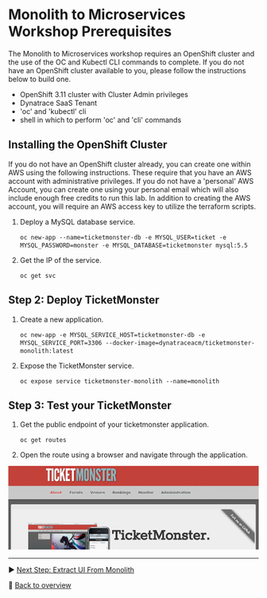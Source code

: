 # Monolith to Microservices Workshop Prerequisites

The Monolith to Microservices workshop requires an OpenShift cluster and the use of the OC and Kubectl CLI commands to complete.  If you do not have an OpenShift cluster available to you, please follow the instructions below to build one.  

- OpenShift 3.11 cluster with Cluster Admin privileges
- Dynatrace SaaS Tenant
- 'oc' and 'kubectl' cli 
- shell in which to perform 'oc' and 'cli' commands

## Installing the OpenShift Cluster

If you do not have an OpenShift cluster already, you can create one within AWS using the following instructions.  These require that you have an AWS account with administrative privileges.  If you do not have a 'personal' AWS Account, you can create one using your personal email which will also include enough free credits to run this lab.  In addition to creating the AWS account, you will require an AWS access key to utilize the terraform scripts.


1. Deploy a MySQL database service.
    ```
    oc new-app --name=ticketmonster-db -e MYSQL_USER=ticket -e MYSQL_PASSWORD=monster -e MYSQL_DATABASE=ticketmonster mysql:5.5
    ```

1. Get the IP of the service.
    ```
    oc get svc
    ```

## Step 2: Deploy TicketMonster

1. Create a new application.
    ```
    oc new-app -e MYSQL_SERVICE_HOST=ticketmonster-db -e MYSQL_SERVICE_PORT=3306 --docker-image=dynatraceacm/ticketmonster-monolith:latest
    ```

1. Expose the TicketMonster service.
    ```
    oc expose service ticketmonster-monolith --name=monolith 
    ```

## Step 3: Test your TicketMonster

1. Get the public endpoint of your ticketmonster application.
    ```
    oc get routes
    ```

1. Open the route using a browser and navigate through the application.

![ticketmonster](../assets/ticketmonster.png)

---

:arrow_forward: [Next Step: Extract UI From Monolith](../2_Extract_UI_From_Monolith)

:arrow_up_small: [Back to overview](../)
